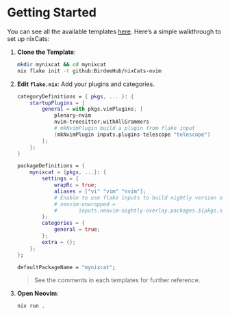 # Getting Started

You can see all the available templates [here](./templates.md).
Here’s a simple walkthrough to set up nixCats:

1. **Clone the Template**:

    ```bash
    mkdir mynixcat && cd mynixcat
    nix flake init -t github:BirdeeHub/nixCats-nvim
    ```

2. **Edit `flake.nix`**:
    Add your plugins and categories.

    ```nix
    categoryDefinitions = { pkgs, ... }: {
        startupPlugins = {
            general = with pkgs.vimPlugins; [
                plenary-nvim
                nvim-treesitter.withAllGrammers
                # mkNvimPlugin build a plugin from flake input
                (mkNvimPlugin inputs.plugins-telescope "telescope") 
            ];
        };
    }
    
    packageDefinitions = {
        mynixcat = {pkgs, ...}: {
            settings = {
                wrapRc = true;
                aliases = ["vi" "vim" "nvim"];
                # Enable to use flake inputs to build nightly version of neovim
                # neovim-unwrapped =
                #       inputs.neovim-nightly-overlay.packages.${pkgs.system}.default;
            };
            categories = {
                general = true;
            };
            extra = {};
        };
    };
    
    defaultPackageName = "mynixcat";
    ```

    > See the comments in each templates for further reference.

3. **Open Neovim**:
    ```bash
    nix run .
    ```

